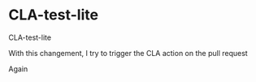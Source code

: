 # CLA-test-lite

CLA-test-lite

With this changement, I try to trigger the CLA action on the pull request

Again
